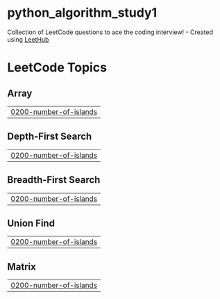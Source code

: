 # python_algorithm_study1
Collection of LeetCode questions to ace the coding interview! - Created using [LeetHub](https://github.com/QasimWani/LeetHub)

<!---LeetCode Topics Start-->
# LeetCode Topics
## Array
|  |
| ------- |
| [0200-number-of-islands](https://github.com/hhs8746/python_algorithm_study1/tree/master/0200-number-of-islands) |
## Depth-First Search
|  |
| ------- |
| [0200-number-of-islands](https://github.com/hhs8746/python_algorithm_study1/tree/master/0200-number-of-islands) |
## Breadth-First Search
|  |
| ------- |
| [0200-number-of-islands](https://github.com/hhs8746/python_algorithm_study1/tree/master/0200-number-of-islands) |
## Union Find
|  |
| ------- |
| [0200-number-of-islands](https://github.com/hhs8746/python_algorithm_study1/tree/master/0200-number-of-islands) |
## Matrix
|  |
| ------- |
| [0200-number-of-islands](https://github.com/hhs8746/python_algorithm_study1/tree/master/0200-number-of-islands) |
<!---LeetCode Topics End-->